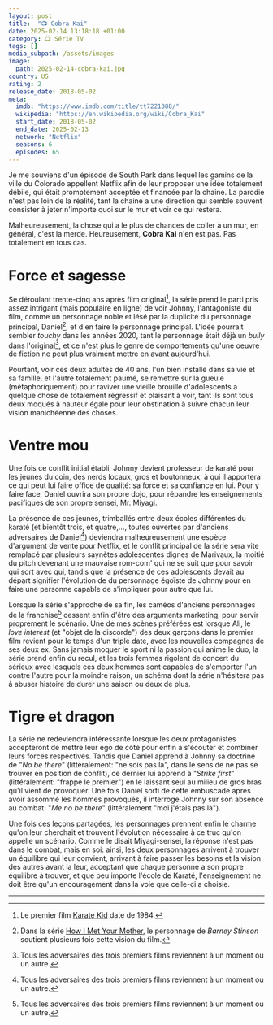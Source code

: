 ```yaml
---
layout: post
title:  "📺 Cobra Kai"
date: 2025-02-14 13:18:18 +01:00
category: 📺 Série TV
tags: []
media_subpath: /assets/images
image:
  path: 2025-02-14-cobra-kai.jpg
country: US
rating: 2
release_date: 2018-05-02
meta:
  imdb: "https://www.imdb.com/title/tt7221388/"
  wikipedia: "https://en.wikipedia.org/wiki/Cobra_Kai"
  start_date: 2018-05-02
  end_date: 2025-02-13
  network: "Netflix"
  seasons: 6
  episodes: 65
---
```


Je me souviens d'un épisode de South Park dans lequel les gamins de la ville du Colorado appellent Netflix afin de leur proposer une idée totalement débile, qui était promptement acceptée et financée par la chaine. La parodie n'est pas loin de la réalité, tant la chaine a une direction qui semble souvent consister à jeter n'importe quoi sur le mur et voir ce qui restera.

Malheureusement, la chose qui a le plus de chances de coller à un mur, en général, c'est la merde. Heureusement, **Cobra Kai** n'en est pas. Pas totalement en tous cas.

# Force et sagesse

Se déroulant trente-cinq ans après film original[^1], la série prend le parti pris assez intrigant (mais populaire en ligne) de voir Johnny, l'antagoniste du film, comme un personnage noble et lésé par la duplicité du personnage principal, Daniel[^2], et d'en faire le personnage principal. L'idée pourrait sembler *touchy* dans les années 2020, tant le personnage était déjà un *bully* dans l'original[^3], et ce n'est plus le genre de comportements qu'une oeuvre de fiction ne peut plus vraiment mettre en avant aujourd'hui.

Pourtant, voir ces deux adultes de 40 ans, l'un bien installé dans sa vie et sa famille, et l'autre totalement paumé, se remettre sur la gueule (métaphoriquement) pour raviver une vieille brouille d'adolescents a quelque chose de totalement régressif et plaisant à voir, tant ils sont tous deux moqués à hauteur égale pour leur obstination à suivre chacun leur vision manichéenne des choses.

# Ventre mou

Une fois ce conflit initial établi, Johnny devient professeur de karaté pour les jeunes du coin, des nerds locaux, gros et boutonneux, à qui il apportera ce qui peut lui faire office de qualité: sa force et sa confiance en lui. Pour y faire face, Daniel ouvrira son propre dojo, pour répandre les enseignements pacifiques de son propre sensei, Mr. Miyagi.

La présence de ces jeunes, trimballés entre deux écoles différentes du karaté (et bientôt trois, et quatre,..., toutes ouvertes par d'anciens adversaires de Daniel[^3]) deviendra malheureusement une espèce d'argument de vente pour Netflix, et le conflit principal de la série sera vite remplacé par plusieurs saynètes adolescentes dignes de Marivaux, la moitié du pitch devenant une mauvaise rom-com' qui ne se suit que pour savoir qui sort avec qui, tandis que la présence de ces adolescents devait au départ signifier l'évolution de du personnage égoïste de Johnny pour en faire une personne capable de s'impliquer pour autre que lui.

Lorsque la série s'approche de sa fin, les caméos d'anciens personnages de la franchise[^3] cessent enfin d'être des arguments marketing, pour servir proprement le scénario. Une de mes scènes préférées est lorsque Ali, le *love interest* (et "objet de la discorde") des deux garçons dans le premier film revient pour le temps d'un triple date, avec les nouvelles compagnes de ses deux ex. Sans jamais moquer le sport ni la passion qui anime le duo, la série prend enfin du recul, et les trois femmes rigolent de concert du sérieux avec lesquels ces deux hommes sont capables de s'emporter l'un contre l'autre pour la moindre raison, un schéma dont la série n'hésitera pas à abuser histoire de durer une saison ou deux de plus.

# Tigre et dragon

La série ne redeviendra intéressante lorsque les deux protagonistes accepteront de mettre leur égo de côté pour enfin à s'écouter et combiner leurs forces respectives. Tandis que Daniel apprend à Johnny sa doctrine de "*No be there*" (littéralement: "ne sois pas là", dans le sens de ne pas se trouver en position de conflit), ce dernier lui apprend à "*Strike first*" (littéralement: "frappe le premier") en le laissant seul au milieu de gros bras qu'il vient de provoquer. Une fois Daniel sorti de cette embuscade après avoir assommé les hommes provoqués, il interroge Johnny sur son absence au combat: "*Me no be there*" (littéralement "moi j'étais pas là").

Une fois ces leçons partagées, les personnages prennent enfin le charme qu'on leur cherchait et trouvent l'évolution nécessaire à ce truc qu'on appelle un scénario. Comme le disait Miyagi-sensei, la réponse n'est pas dans le combat, mais en soi: ainsi, les deux personnages arrivent à trouver un équilibre qui leur convient, arrivant à faire passer les besoins et la vision des autres avant la leur, acceptant que chaque personne a son propre équilibre à trouver, et que peu importe l'école de Karaté, l'enseignement ne doit être qu'un encouragement dans la voie que celle-ci a choisie.

* * *
[^1]: Le premier film [<i class="fab fa-wikipedia-w"></i> Karate Kid](https://fr.wikipedia.org/wiki/Karat%C3%A9_Kid_(film,_1984)) date de 1984.
[^2]: Dans la série [<i class="fab fa-wikipedia-w"></i> How I Met Your Mother](https://fr.wikipedia.org/wiki/How_I_Met_Your_Mother), le personnage de *Barney Stinson* soutient plusieurs fois cette vision du film.
[^3]: Tous les adversaires des trois premiers films reviennent à un moment ou un autre.
